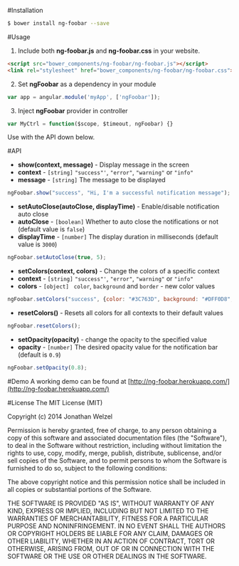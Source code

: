 #Installation
```bash
$ bower install ng-foobar --save
```

#Usage
1. Include both **ng-foobar.js** and **ng-foobar.css** in your website.

```html
<script src="bower_components/ng-foobar/ng-foobar.js"></script>
<link rel="stylesheet" href="bower_components/ng-foobar/ng-foobar.css">
```

2. Set **ngFoobar** as a dependency in your module

```javascript
var app = angular.module('myApp', ['ngFoobar']);
```

3. Inject **ngFoobar** provider in controller

```javascript
var MyCtrl = function($scope, $timeout, ngFoobar) {}
```

Use with the API down below.

#API
* **show(context, message)** - Display message in the screen
 * **context** - `[string]` `"success"'`, `"error"`, `"warning"` or `"info"`
 * **message** - `[string]` The message to be displayed 
```javascript
ngFoobar.show("success", "Hi, I'm a successful notification message");
```

* **setAutoClose(autoClose, displayTime)** - Enable/disable notification auto close
 * **autoClose** - `[boolean]` Whether to auto close the notifications or not (default value is `false`)
 * **displayTime** - `[number]` The display duration in milliseconds (default value is `3000`)
```javascript
ngFoobar.setAutoClose(true, 5);
```

* **setColors(context, colors)** - Change the colors of a specific context
 * **context** - `[string]` `"success"'`, `"error"`, `"warning"` or `"info"`
 * **colors** - `[object] ` `color`, `background` and `border` - new color values
```javascript
ngFoobar.setColors("success", {color: "#3C763D", background: "#DFF0D8", border: "#D6E9C6"});
```

* **resetColors()** - Resets all colors for all contexts to their default values
```javascript
ngFoobar.resetColors();
```

* **setOpacity(opacity)** - change the opacity to the specified value
 * **opacity** - `[number]` The desired opacity value for the notification bar (default is `0.9`)
```javascript
ngFoobar.setOpacity(0.8);
```

#Demo
A working demo can be found at [http://ng-foobar.herokuapp.com/](http://ng-foobar.herokuapp.com/)

#License
The MIT License (MIT)

Copyright (c) 2014 Jonathan Welzel

Permission is hereby granted, free of charge, to any person obtaining a copy
of this software and associated documentation files (the "Software"), to deal
in the Software without restriction, including without limitation the rights
to use, copy, modify, merge, publish, distribute, sublicense, and/or sell
copies of the Software, and to permit persons to whom the Software is
furnished to do so, subject to the following conditions:

The above copyright notice and this permission notice shall be included in
all copies or substantial portions of the Software.

THE SOFTWARE IS PROVIDED "AS IS", WITHOUT WARRANTY OF ANY KIND, EXPRESS OR
IMPLIED, INCLUDING BUT NOT LIMITED TO THE WARRANTIES OF MERCHANTABILITY,
FITNESS FOR A PARTICULAR PURPOSE AND NONINFRINGEMENT. IN NO EVENT SHALL THE
AUTHORS OR COPYRIGHT HOLDERS BE LIABLE FOR ANY CLAIM, DAMAGES OR OTHER
LIABILITY, WHETHER IN AN ACTION OF CONTRACT, TORT OR OTHERWISE, ARISING FROM,
OUT OF OR IN CONNECTION WITH THE SOFTWARE OR THE USE OR OTHER DEALINGS IN
THE SOFTWARE.

